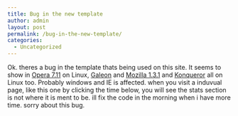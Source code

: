 ```yaml
---
title: Bug in the new template
author: admin
layout: post
permalink: /bug-in-the-new-template/
categories:
  - Uncategorized
---
```

Ok. theres a bug in the template thats being used on this site. It seems to show in [Opera 7.11][1] on Linux, [Galeon][2] and [Mozilla 1.3.1][3] and [Konqueror][4] all on Linux too. Probably windows and IE is affected. when you visit a induvual page, like this one by clicking the time below, you will see the stats section is not where it is ment to be. ill fix the code in the morning when i have more time. sorry about this bug.

 [1]: http://www.opera.com
 [2]: http://www.galeon.com
 [3]: http://www.mozilla.org
 [4]: http://www.kde.org